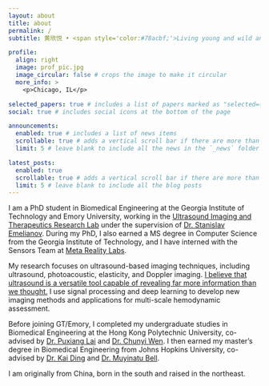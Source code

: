 ```yaml
---
layout: about
title: about
permalink: /
subtitle: 黄欣悦 • <span style='color:#78acbf;'>Living young and wild and free</span>

profile:
  align: right
  image: prof_pic.jpg
  image_circular: false # crops the image to make it circular
  more_info: >
    <p>Chicago, IL</p>

selected_papers: true # includes a list of papers marked as "selected={true}"
social: true # includes social icons at the bottom of the page

announcements:
  enabled: true # includes a list of news items
  scrollable: true # adds a vertical scroll bar if there are more than 3 news items
  limit: 5 # leave blank to include all the news in the `_news` folder

latest_posts:
  enabled: true
  scrollable: true # adds a vertical scroll bar if there are more than 3 new posts items
  limit: 5 # leave blank to include all the blog posts
---
```


I am a PhD student in Biomedical Engineering at the Georgia Institute of Technology and Emory University, working in the <a href='https://ultrasound.gatech.edu/'>Ultrasound Imaging and Therapeutics Research Lab</a> under the supervision of <a href='https://bme.gatech.edu/bio/stanislav-emelianov'>Dr. Stanislav Emelianov</a>. During my PhD, I also earned a MS degree in Computer Science from the Georgia Institute of Technology, and I have interned with the Sensors Team at <a href='https://tech.facebook.com/reality-labs/'>Meta Reality Labs</a>.

My research focuses on ultrasound-based imaging techniques, including ultrasound, photoacoustic, elasticity, and Doppler imaging. <u>I believe that ultrasound is a versatile tool capable of revealing far more information than we thought.</u> I use signal processing and deep learning to develop new imaging methods and applications for multi-scale hemodynamic assessment.

Before joining GT/Emory, I completed my undergraduate studies in Biomedical Engineering at the Hong Kong Polytechnic University, co-advised by <a href='https://www.polyu.edu.hk/bme/people/academic-and-teaching-staff/prof-puxiang-lai/?sc_lang=en'>Dr. Puxiang Lai</a> and <a href='https://www.polyu.edu.hk/bme/people/academic-and-teaching-staff/prof-chunyi-wen/?sc_lang=en'>Dr. Chunyi Wen</a>. I then earned my master’s degree in Biomedical Engineering from Johns Hopkins University, co-advised by <a href='https://profiles.hopkinsmedicine.org/provider/kai-ding/2777666'>Dr. Kai Ding</a> and <a href='https://engineering.jhu.edu/faculty/muyinatu-bell/'>Dr. Muyinatu Bell</a>.

I am originally from China, born in the south and raised in the northeast. 



